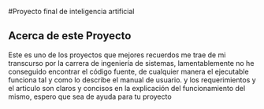 #Proyecto final de inteligencia artificial
## Acerca de este Proyecto
Este es uno de los proyectos que mejores recuerdos me trae de mi transcurso por la carrera de ingeniería de sistemas, lamentablemente no he conseguido encontrar el código fuente, de cualquier manera el ejecutable funciona tal y como lo describe el manual de usuario. y los requerimientos y el articulo son claros y concisos en la explicación del funcionamiento del mismo, espero que sea de ayuda para tu proyecto 

